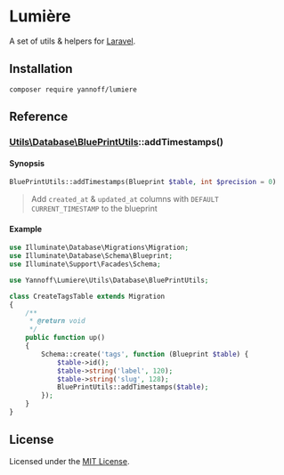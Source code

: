 # Lumière

A set of utils & helpers for [Laravel](https://github.com/laravel).

## Installation

```
composer require yannoff/lumiere
```

## Reference

### [Utils\Database\BluePrintUtils](/src/Database/BluePrintUtils.php)::addTimestamps()

#### Synopsis

```php
BluePrintUtils::addTimestamps(Blueprint $table, int $precision = 0)
```
> Add `created_at` & `updated_at` columns with `DEFAULT CURRENT_TIMESTAMP` to the blueprint

#### Example

```php
use Illuminate\Database\Migrations\Migration;
use Illuminate\Database\Schema\Blueprint;
use Illuminate\Support\Facades\Schema;

use Yannoff\Lumiere\Utils\Database\BluePrintUtils;

class CreateTagsTable extends Migration
{
    /**
     * @return void
     */
    public function up()
    {
        Schema::create('tags', function (Blueprint $table) {
            $table->id();
            $table->string('label', 120);
            $table->string('slug', 128);
            BluePrintUtils::addTimestamps($table);
        });
    }
}
```

## License

Licensed under the [MIT License](LICENSE).
